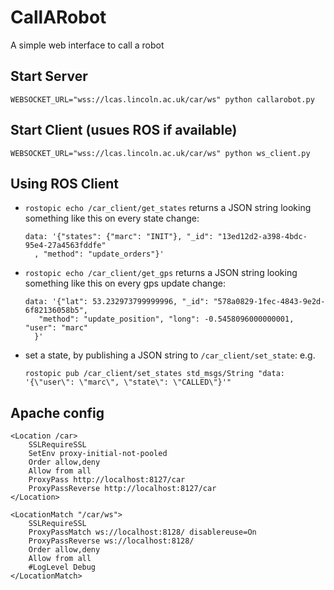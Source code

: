 # CallARobot
A simple web interface to call a robot

## Start Server

`WEBSOCKET_URL="wss://lcas.lincoln.ac.uk/car/ws" python callarobot.py`

## Start Client (usues ROS if available)

`WEBSOCKET_URL="wss://lcas.lincoln.ac.uk/car/ws" python ws_client.py`

## Using ROS Client

* `rostopic echo /car_client/get_states` returns a JSON string looking something like this on every state change:
    ```
    data: '{"states": {"marc": "INIT"}, "_id": "13ed12d2-a398-4bdc-95e4-27a4563fddfe"
      , "method": "update_orders"}'
    ```

* `rostopic echo /car_client/get_gps` returns a JSON string looking something like this on every gps update change:
    ```
    data: '{"lat": 53.232973799999996, "_id": "578a0829-1fec-4843-9e2d-6f82136058b5",
       "method": "update_position", "long": -0.5458096000000001, "user": "marc"
      }'
    ```

* set a state, by publishing a JSON string to `/car_client/set_state`: e.g.
    ```
    rostopic pub /car_client/set_states std_msgs/String "data: '{\"user\": \"marc\", \"state\": \"CALLED\"}'"
    ```

## Apache config

```
<Location /car>
    SSLRequireSSL
    SetEnv proxy-initial-not-pooled
    Order allow,deny
    Allow from all
    ProxyPass http://localhost:8127/car
    ProxyPassReverse http://localhost:8127/car
</Location>

<LocationMatch "/car/ws">
    SSLRequireSSL
    ProxyPassMatch ws://localhost:8128/ disablereuse=On
    ProxyPassReverse ws://localhost:8128/
    Order allow,deny
    Allow from all
    #LogLevel Debug
</LocationMatch>
```